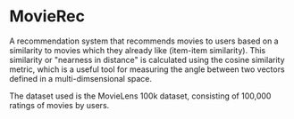 # MovieRec

A recommendation system that recommends movies to users based on a similarity to movies which they already like (item-item similarity). 
This similarity or "nearness in distance" is calculated using the cosine similarity metric, which is a useful tool for measuring the angle between two vectors defined in a multi-dimsensional space.

The dataset used is the MovieLens 100k dataset, consisting of 100,000 ratings of movies by users.
